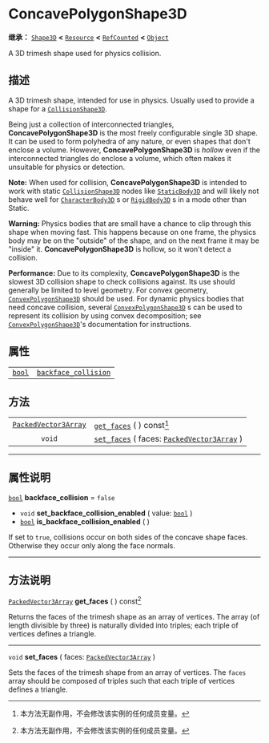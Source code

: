 <!-- ⚠ 请勿编辑本文件 ⚠ -->
<!-- 本文档使用脚本从 WeDot 引擎源码仓库生成。 -->
<!-- 生成脚本：https://github.com/WeDot-Engine/WeDot/tree/4.3/doc/tools/make_md.py； -->
<!-- 原文件：https://github.com/WeDot-Engine/WeDot/tree/4.3/doc/classes/ConcavePolygonShape3D.xml。 -->

<div id="_class_concavepolygonshape3d"></div>

# ConcavePolygonShape3D

**继承：** [`Shape3D`](class_shape3d.md) **<** [`Resource`](class_resource.md) **<** [`RefCounted`](class_refcounted.md) **<** [`Object`](class_object.md)

A 3D trimesh shape used for physics collision.

## 描述

A 3D trimesh shape, intended for use in physics. Usually used to provide a shape for a [`CollisionShape3D`](class_collisionshape3d.md).

Being just a collection of interconnected triangles, **ConcavePolygonShape3D** is the most freely configurable single 3D shape. It can be used to form polyhedra of any nature, or even shapes that don't enclose a volume. However, **ConcavePolygonShape3D** is *hollow* even if the interconnected triangles do enclose a volume, which often makes it unsuitable for physics or detection.

 **Note:** When used for collision, **ConcavePolygonShape3D** is intended to work with static [`CollisionShape3D`](class_collisionshape3d.md) nodes like [`StaticBody3D`](class_staticbody3d.md) and will likely not behave well for [`CharacterBody3D`](class_characterbody3d.md) s or [`RigidBody3D`](class_rigidbody3d.md) s in a mode other than Static.

 **Warning:** Physics bodies that are small have a chance to clip through this shape when moving fast. This happens because on one frame, the physics body may be on the "outside" of the shape, and on the next frame it may be "inside" it. **ConcavePolygonShape3D** is hollow, so it won't detect a collision.

 **Performance:** Due to its complexity, **ConcavePolygonShape3D** is the slowest 3D collision shape to check collisions against. Its use should generally be limited to level geometry. For convex geometry, [`ConvexPolygonShape3D`](class_convexpolygonshape3d.md) should be used. For dynamic physics bodies that need concave collision, several [`ConvexPolygonShape3D`](class_convexpolygonshape3d.md) s can be used to represent its collision by using convex decomposition; see [`ConvexPolygonShape3D`](class_convexpolygonshape3d.md)'s documentation for instructions.

## 属性

|||
|:-:|:--|
| [`bool`](class_bool.md) | [`backface_collision`](#class_concavepolygonshape3d_property_backface_collision) | ``false`` |

## 方法

|||
|:-:|:--|
| [`PackedVector3Array`](class_packedvector3array.md) | [`get_faces`](class_concavepolygonshape3dmd#class_concavepolygonshape3d_method_get_faces) ( ) const[^const]                                              |
| `void`                                              | [`set_faces`](class_concavepolygonshape3dmd#class_concavepolygonshape3d_method_set_faces) ( faces: [`PackedVector3Array`](class_packedvector3array.md) ) |

<!-- rst-class:: classref-section-separator -->

---

## 属性说明

<div id="_class_concavepolygonshape3d_property_backface_collision"></div>

[`bool`](class_bool.md) **backface_collision** = ``false`` <div id="class_concavepolygonshape3d_property_backface_collision"></div>

- `void` **set_backface_collision_enabled** ( value: [`bool`](class_bool.md) )
- [`bool`](class_bool.md) **is_backface_collision_enabled** ( )

If set to `true`, collisions occur on both sides of the concave shape faces. Otherwise they occur only along the face normals.

<!-- rst-class:: classref-section-separator -->

---

## 方法说明

<div id="_class_concavepolygonshape3d_method_get_faces"></div>

[`PackedVector3Array`](class_packedvector3array.md) **get_faces** ( ) const[^const]<div id="class_concavepolygonshape3d_method_get_faces"></div>

Returns the faces of the trimesh shape as an array of vertices. The array (of length divisible by three) is naturally divided into triples; each triple of vertices defines a triangle.

<!-- rst-class:: classref-item-separator -->

---

<div id="_class_concavepolygonshape3d_method_set_faces"></div>

`void` **set_faces** ( faces: [`PackedVector3Array`](class_packedvector3array.md) )<div id="class_concavepolygonshape3d_method_set_faces"></div>

Sets the faces of the trimesh shape from an array of vertices. The `faces` array should be composed of triples such that each triple of vertices defines a triangle.

[^virtual]: 本方法通常需要用户覆盖才能生效。
[^const]: 本方法无副作用，不会修改该实例的任何成员变量。
[^vararg]: 本方法除了能接受在此处描述的参数外，还能够继续接受任意数量的参数。
[^constructor]: 本方法用于构造某个类型。
[^static]: 调用本方法无需实例，可直接使用类名进行调用。
[^operator]: 本方法描述的是使用本类型作为左操作数的有效运算符。
[^bitfield]: 这个值是由下列位标志构成位掩码的整数。
[^void]: 无返回值。
